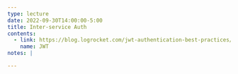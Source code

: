 ```yaml
---
type: lecture
date: 2022-09-30T14:00:00-5:00
title: Inter-service Auth
contents:
  - link: https://blog.logrocket.com/jwt-authentication-best-practices/
    name: JWT
notes: |

---
```

